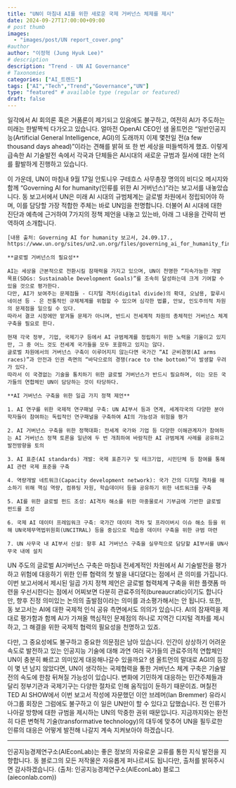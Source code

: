 ```yaml
---
title: "UN이 마침내 AI를 위한 새로운 국제 거버넌스 체제를 제시"
date: 2024-09-27T17:00:00+09:00
# post thumb
images:
  - "images/post/UN report_cover.png"
#author
author: "이정혁 (Jung Hyuk Lee)"
# description
description: "Trend - UN AI Governance"
# Taxonomies
categories: ["AI_트렌드"]
tags: ["AI","Tech","Trend","Governance","UN"]
type: "featured" # available type (regular or featured)
draft: false
---
```


일각에서 AI 회의론 혹은 거품론이 제기되고 있음에도 불구하고, 여전히 AI가 주도하는 미래는 한발짝씩 다가오고 있습니다. 
얼마전 OpenAI CEO인 샘 올트먼은 “일반인공지능(Artificial General Intelligence, AGI)의 도래까지 이제 몇천일 전(a few thousand days ahead)”이라는 견해를 밝혀 또 한 번 세상을 떠들썩하게 했죠. 
이렇게 급속한 AI 기술발전 속에서 각국과 단체들은 AI시대의 새로운 규범과 질서에 대한 논의를 활발하게 진행하고 있습니다.

이 가운데, UN이 마침내 9월 17일 안토니우 구테흐스 사무총장 명의의 비디오 메시지와 함께 “Governing AI for humanity(인류를 위한 AI 거버넌스)”라는 보고서를 내놓았습니다. 
동 보고서에서 UN은 미래 AI 시대의 규범체계는 글로벌 차원에서 정립되어야 하며, 이를 담당할 가장 적합한 주체는 바로 UN임을 천명합니다. 
더불어 AI 시대에 대한 진단과 예측에 근거하여 7가지의 정책 제언을 내놓고 있는바, 아래 그 내용을 간략히 번역하여 소개합니다. 

    [내용 출처: Governing AI for humanity 보고서, 24.09.17., https://www.un.org/sites/un2.un.org/files/governing_ai_for_humanity_final_report_en.pdf]

```
**글로벌 거버넌스의 필요성**

AI는 세상을 근본적으로 전환시킬 잠재력을 가지고 있으며, UN이 천명한 “지속가능한 개발 목표(SDGs: Sustainable Development Goals)”를 조속히 달성하는데 크게 기여할 수 있을 것으로 평가한다. 
다만, AI가 보여주는 문제점들 - 디지털 격차(digital divide)의 확대, 오남용, 할루시네이션 등 - 은 전통적인 규제체계를 위협할 수 있으며 심각한 법률, 안보, 인도주의적 차원의 문제점을 일으킬 수 있다. 
따라서 결코 시장에만 맡겨둘 문제가 아니며, 반드시 전세계적 차원의 총체적인 거버넌스 체계 구축을 필요로 한다. 

현재 각국 정부, 기업, 국제기구 등에서 AI 규범체계를 정립하기 위한 노력을 기울이고 있지만, 그 중 어느 것도 전세계 국가들을 모두 포괄하고 있지는 않다. 
글로벌 차원에서의 거버넌스 구축이 이루어지지 않는다면 국가간 “AI 군비경쟁(AI arms races)”과 안전과 인권 측면의 “바닥으로의 경쟁(race to the bottom)”이 발생할 우려가 있다. 
따라서 이 국경없는 기술을 통치하기 위한 글로벌 거버넌스가 반드시 필요하며, 이는 모든 국가들의 연합체인 UN이 담당하는 것이 타당하다.

**AI 거버넌스 구축을 위한 일곱 가지 정책 제언**

1. AI 연구를 위한 국제적 연구패널 구축: UN AI부서 등과 연계, 세계각국의 다양한 분야 학자들이 참여하는 독립적인 연구패널을 구축하여 AI의 가능성과 위험을 평가

2. AI 거버넌스 구축을 위한 정책대화: 전세계 국가와 기업 등 다양한 이해관계자가 참여하는 AI 거버넌스 정책 토론을 일년에 두 번 개최하여 바람직한 AI 규범체계 사례를 공유하고 발전방향을 토의

3. AI 표준(AI standards) 개발: 국제 표준기구 및 테크기업, 시민단체 등 참여를 통해 AI 관련 국제 표준을 구축

4. 역량개발 네트워크(Capacity development network): 국가 간의 디지털 격차를 해소하기 위해 핵심 역량, 컴퓨팅 자원, 학습데이터 등을 공유하기 위한 네트워크를 구축

5. AI를 위한 글로벌 펀드 조성: AI격차 해소를 위한 마중물로서 기부금에 기반한 글로벌 펀드를 조성

6. 국제 AI 데이터 프레임워크 구축: 국가간 데이터 격차 및 프라이버시 이슈 해소 등을 위해 UN국제무역법위원회(UNCITRAL) 등을 중심으로 학습용 데이터 구축을 위한 규범 마련

7. UN 사무국 내 AI부서 신설: 향후 AI 거버넌스 구축을 실무적으로 담당할 AI부서를 UN사무국 내에 설치

```

UN 주도의 글로벌 AI거버넌스 구축은 마침내 전세계적인 차원에서 AI 기술발전을 평가하고 위험에 대응하기 위한 인류 협력의 첫 발을 내디뎠다는 점에서 큰 의미를 가집니다. 
이번 보고서에서 제시된 일곱 가지 정책 제언은 글로벌 협력체계 구축을 위한 플랫폼 마련을 우선시한다는 점에서 어찌보면 다분히 관료주의적(bureaucratic)이기도 합니다만, 
향후 진정 의미있는 논의의 출발점이라는 의미를 과소평가해서는 안 됩니다. 
또한, 동 보고서는 AI에 대한 국제적 인식 공유 측면에서도 의의가 있습니다. 
AI의 잠재력을 제대로 평가함과 함께 AI가 가져올 핵심적인 문제점의 하나로 지역간 디지털 격차를 제시하고, 그 해결을 위한 국제적 협력의 필요성을 천명하고 있죠.

다만, 그 중요성에도 불구하고 중요한 의문점은 남아 있습니다. 
인간이 상상하기 어려운 속도로 발전하고 있는 인공지능 기술에 대해 과연 여러 국가들의 관료주의적 연합체인 UN이 충분히 빠르고 의미있게 대응해나갈수 있을까요? 
샘 올트먼의 말대로 AGI의 등장이 몇 년 남지 않았다면, UN이 생각하는 국제협력을 통한 거버넌스 체계 구축은 기술발전의 속도에 한참 뒤쳐질 가능성이 있습니다. 
변화에 기민하게 대응하는 민간주체들과 달리 정부기관과 국제기구는 다양한 절차로 인해 움직임이 둔하기 때문이죠. 
며칠전 TED AI SHOW에서 이번 보고서 작성에 자문했던 이안 브레머(Ian Bremmer) 유라시아그룹 회장은 그럼에도 불구하고 이 일은 UN만이 할 수 있다고 답했습니다.
전 인류가 나아갈 방향에 대한 규범을 제시하는 UN의 막중한 권위 때문입니다. 
지금까지와는 완전히 다른 변혁적 기술(transformative technology)의 대두에 맞추어 UN을 필두로한 인류의 대응은 어떻게 발전해 나갈지 계속 지켜보아야 하겠습니다.    
 

<hr>

인공지능경제연구소(AIEconLab)는 좋은 정보의 자유로운 교류를 통한 지식 발전을 지향합니다. 동 블로그의 모든 저작물은 자유롭게 퍼나르셔도 됩니다만, 출처를 밝혀주시면 감사하겠습니다. 
(출처: 인공지능경제연구소(AIEconLab) 블로그(aieconlab.com))
